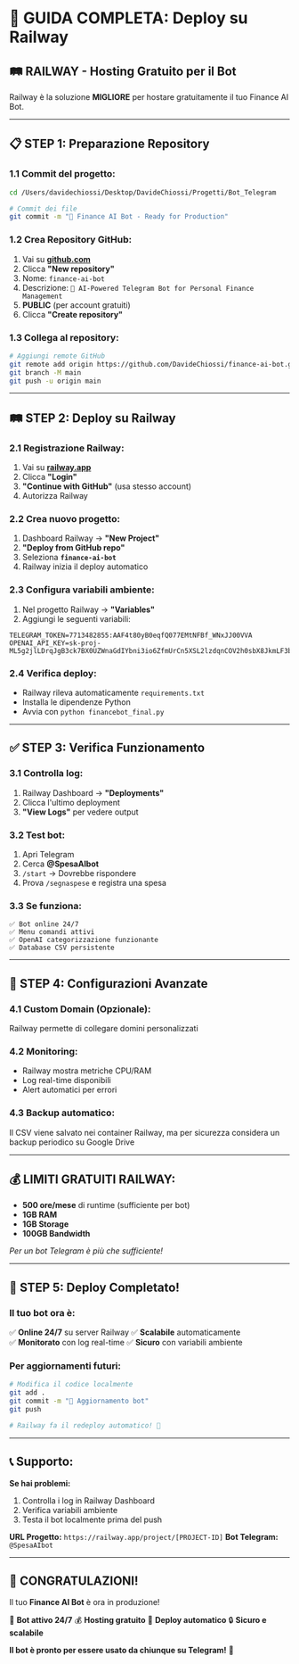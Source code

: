 # 🚀 GUIDA COMPLETA: Deploy su Railway

## 🛤️ **RAILWAY - Hosting Gratuito per il Bot**

Railway è la soluzione **MIGLIORE** per hostare gratuitamente il tuo Finance AI Bot.

---

## 📋 **STEP 1: Preparazione Repository**

### 1.1 Commit del progetto:

```bash
cd /Users/davidechiossi/Desktop/DavideChiossi/Progetti/Bot_Telegram

# Commit dei file
git commit -m "🚀 Finance AI Bot - Ready for Production"
```

### 1.2 Crea Repository GitHub:

1. Vai su **[github.com](https://github.com)**
2. Clicca **"New repository"**
3. Nome: `finance-ai-bot`
4. Descrizione: `🤖 AI-Powered Telegram Bot for Personal Finance Management`
5. **PUBLIC** (per account gratuiti)
6. Clicca **"Create repository"**

### 1.3 Collega al repository:

```bash
# Aggiungi remote GitHub
git remote add origin https://github.com/DavideChiossi/finance-ai-bot.git
git branch -M main
git push -u origin main
```

---

## 🛤️ **STEP 2: Deploy su Railway**

### 2.1 Registrazione Railway:

1. Vai su **[railway.app](https://railway.app)**
2. Clicca **"Login"**
3. **"Continue with GitHub"** (usa stesso account)
4. Autorizza Railway

### 2.2 Crea nuovo progetto:

1. Dashboard Railway → **"New Project"**
2. **"Deploy from GitHub repo"**
3. Seleziona **`finance-ai-bot`**
4. Railway inizia il deploy automatico

### 2.3 Configura variabili ambiente:

1. Nel progetto Railway → **"Variables"**
2. Aggiungi le seguenti variabili:

```env
TELEGRAM_TOKEN=7713482855:AAF4t80yB0eqfQ077EMtNFBf_WNxJJ00VVA
OPENAI_API_KEY=sk-proj-ML5g2jlLDrqJgB3ck7BX0UZWnaGdIYbni3io6ZfmUrCn5XSL2lzdqnCOV2h0sbX8JkmLF3bo2T3BlbkFJ2C5EpuR1r2o_GuSiGaP4exoubNp23pomVCZvy2ak41MjNkZG5HvHVTE5hOOHBLNtLlvCO880kA
```

### 2.4 Verifica deploy:

- Railway rileva automaticamente `requirements.txt`
- Installa le dipendenze Python
- Avvia con `python financebot_final.py`

---

## ✅ **STEP 3: Verifica Funzionamento**

### 3.1 Controlla log:

1. Railway Dashboard → **"Deployments"**
2. Clicca l'ultimo deployment
3. **"View Logs"** per vedere output

### 3.2 Test bot:

1. Apri Telegram
2. Cerca **@SpesaAIbot**
3. `/start` → Dovrebbe rispondere
4. Prova `/segnaspese` e registra una spesa

### 3.3 Se funziona:

```
✅ Bot online 24/7
✅ Menu comandi attivi
✅ OpenAI categorizzazione funzionante
✅ Database CSV persistente
```

---

## 🔧 **STEP 4: Configurazioni Avanzate**

### 4.1 Custom Domain (Opzionale):

Railway permette di collegare domini personalizzati

### 4.2 Monitoring:

- Railway mostra metriche CPU/RAM
- Log real-time disponibili
- Alert automatici per errori

### 4.3 Backup automatico:

Il CSV viene salvato nei container Railway, ma per sicurezza considera un backup periodico su Google Drive

---

## 💰 **LIMITI GRATUITI RAILWAY:**

- **500 ore/mese** di runtime (sufficiente per bot)
- **1GB RAM**
- **1GB Storage**
- **100GB Bandwidth**

_Per un bot Telegram è più che sufficiente!_

---

## 🚀 **STEP 5: Deploy Completato!**

### Il tuo bot ora è:

✅ **Online 24/7** su server Railway
✅ **Scalabile** automaticamente  
✅ **Monitorato** con log real-time
✅ **Sicuro** con variabili ambiente

### Per aggiornamenti futuri:

```bash
# Modifica il codice localmente
git add .
git commit -m "🔄 Aggiornamento bot"
git push

# Railway fa il redeploy automatico! 🚀
```

---

## 📞 **Supporto:**

**Se hai problemi:**

1. Controlla i log in Railway Dashboard
2. Verifica variabili ambiente
3. Testa il bot localmente prima del push

**URL Progetto:** `https://railway.app/project/[PROJECT-ID]`
**Bot Telegram:** `@SpesaAIbot`

---

## 🎉 **CONGRATULAZIONI!**

Il tuo **Finance AI Bot** è ora in produzione!

🤖 **Bot attivo 24/7**
💰 **Hosting gratuito**
🚀 **Deploy automatico**
🔒 **Sicuro e scalabile**

**Il bot è pronto per essere usato da chiunque su Telegram!** 🎊
